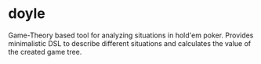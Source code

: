 doyle
=====
Game-Theory based tool for analyzing situations in hold'em poker. Provides minimalistic DSL to describe different situations and calculates the value of the created game tree.

